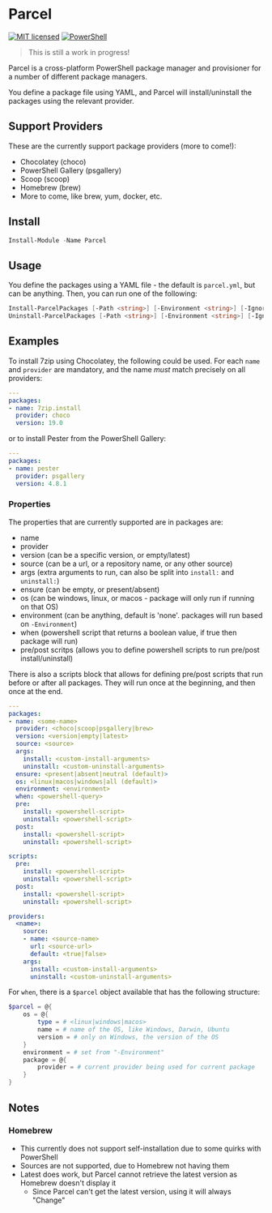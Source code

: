 # Parcel

[![MIT licensed](https://img.shields.io/badge/license-MIT-blue.svg)](https://raw.githubusercontent.com/Badgerati/Parcel/master/LICENSE.txt)
[![PowerShell](https://img.shields.io/powershellgallery/dt/parcel.svg?label=PowerShell&colorB=085298)](https://www.powershellgallery.com/packages/Parcel)

> This is still a work in progress!

Parcel is a cross-platform PowerShell package manager and provisioner for a number of different package managers.

You define a package file using YAML, and Parcel will install/uninstall the packages using the relevant provider.

## Support Providers

These are the currently support package providers (more to come!):

* Chocolatey (choco)
* PowerShell Gallery (psgallery)
* Scoop (scoop)
* Homebrew (brew)
* More to come, like brew, yum, docker, etc.

## Install

```powershell
Install-Module -Name Parcel
```

## Usage

You define the packages using a YAML file - the default is `parcel.yml`, but can be anything. Then, you can run one of the following:

```powershell
Install-ParcelPackages [-Path <string>] [-Environment <string>] [-IgnoreEnsures] [-WhatIf] [-Verbose]
Uninstall-ParcelPackages [-Path <string>] [-Environment <string>] [-IgnoreEnsures] [-WhatIf] [-Verbose]
```

## Examples

To install 7zip using Chocolatey, the following could be used. For each `name` and `provider` are mandatory, and the name *must* match precisely on all providers:

```yaml
---
packages:
- name: 7zip.install
  provider: choco
  version: 19.0
```

or to install Pester from the PowerShell Gallery:

```yaml
---
packages:
- name: pester
  provider: psgallery
  version: 4.8.1
```

### Properties

The properties that are currently supported are in packages are:

* name
* provider
* version (can be a specific version, or empty/latest)
* source (can be a url, or a repository name, or any other source)
* args (extra arguments to run, can also be split into `install:` and `uninstall:`)
* ensure (can be empty, or present/absent)
* os (can be windows, linux, or macos - package will only run if running on that OS)
* environment (can be anything, default is 'none'. packages will run based on `-Environment`)
* when (powershell script that returns a boolean value, if true then package will run)
* pre/post scritps (allows you to define powershell scripts to run pre/post install/uninstall)

There is also a scripts block that allows for defining pre/post scripts that run before or after all packages. They will run once at the beginning, and then once at the end.

```yaml
---
packages:
- name: <some-name>
  provider: <choco|scoop|psgallery|brew>
  version: <version|empty|latest>
  source: <source>
  args:
    install: <custom-install-arguments>
    uninstall: <custom-uninstall-arguments>
  ensure: <present|absent|neutral (default)>
  os: <linux|macos|windows|all (default)>
  environment: <environment>
  when: <powershell-query>
  pre:
    install: <powershell-script>
    uninstall: <powershell-script>
  post:
    install: <powershell-script>
    uninstall: <powershell-script>

scripts:
  pre:
    install: <powershell-script>
    uninstall: <powershell-script>
  post:
    install: <powershell-script>
    uninstall: <powershell-script>

providers:
  <name>:
    source:
    - name: <source-name>
      url: <source-url>
      default: <true|false>
    args:
      install: <custom-install-arguments>
      uninstall: <custom-uninstall-arguments>
```

For `when`, there is a `$parcel` object available that has the following structure:

```powershell
$parcel = @{
    os = @{
        type = # <linux|windows|macos>
        name = # name of the OS, like Windows, Darwin, Ubuntu
        version = # only on Windows, the version of the OS
    }
    environment = # set from "-Environment"
    package = @{
        provider = # current provider being used for current package
    }
}
```

## Notes

### Homebrew

* This currently does not support self-installation due to some quirks with PowerShell
* Sources are not supported, due to Homebrew not having them
* Latest does work, but Parcel cannot retrieve the latest version as Homebrew doesn't display it
  * Since Parcel can't get the latest version, using it will always "Change"

